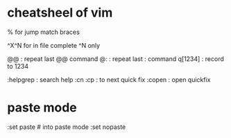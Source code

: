 # cheatsheel of vim

% for jump match braces

^X^N for in file complete
^N only

@@ : repeat last @@ command
@: : repeat last : command
q[1234] : record to 1234

:helpgrep : search help
:cn
:cp : to next quick fix
:copen : open quickfix

# paste mode
:set paste # into paste mode
:set nopaste

